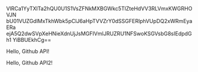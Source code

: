 VlRCa1YyTXlTa2hQU0U1S1VsZFNkMXBGWkc5TlZteHdVV3RLVmxKWGRHOVJN
bU01VUZGdlMxTkhWbk5pClJ6aHpTVVZrY0dSSGFERlphVUpDQ2xWRmEyaERa
ejA5Q2dwSVpXeHNieXdnUjJsMGFIVmlJRUZRU1NFSwoKSGVsbG8sIEdpdGh1
YiBBUEkhCg==

Hello, Github API!

Hello, Github API2!
